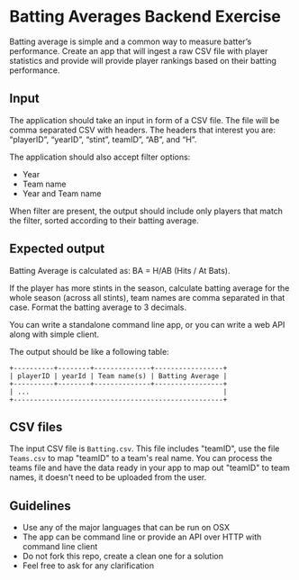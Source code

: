 # Batting Averages Backend Exercise

Batting average is simple and a common way to measure batter’s performance.
Create an app that will ingest a raw CSV file with player statistics and
provide will provide player rankings based on their batting performance.

## Input

The application should take an input in form of a CSV file. The file will be
comma separated CSV with headers. The headers that interest you are: “playerID”,
“yearID”, “stint”, teamID”, “AB”, and “H”.

The application should also accept filter options:
- Year
- Team name
- Year and Team name

When filter are present, the output should include only players that match
the filter, sorted according to their batting average.


## Expected output

Batting Average is calculated as: BA = H/AB (Hits / At Bats).

If the player has more stints in the season, calculate batting average for the
whole season (across all stints), team names are comma separated in that case.
Format the batting average to 3 decimals.

You can write a standalone command line app, or you can write a web API along
with simple client.

The output should be like a following table:

```
+----------+--------+--------------+-----------------+
| playerID | yearId | Team name(s) | Batting Average |
+----------+--------+--------------+-----------------+
| ...                                                |
+----------------------------------------------------+
```


## CSV files

The input CSV file is `Batting.csv`. This file includes "teamID", use the
file `Teams.csv` to map "teamID" to a team's real name. You can process the
teams file and have the data ready in your app to map out "teamID" to team
names, it doesn't need to be uploaded from the user.


## Guidelines

* Use any of the major languages that can be run on OSX
* The app can be command line or provide an API over HTTP with command line
  client
* Do not fork this repo, create a clean one for a solution
* Feel free to ask for any clarification

